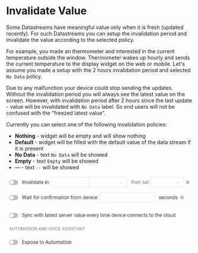 # Invalidate Value

Some Datastreams have meaningful value only when it is fresh \(updated recently\). For such Datastreams you can setup the invalidation period and invalidate the value according to the selected policy.

For example, you made an thermometer and interested in the current temperature outside the window. Thermometer wakes up hourly and sends the current temperature to the display widget on the web or mobile. Let's assume you made a setup with the 2 hours invalidation period and selected `No Data` policy.

Due to any malfunction your device could stop sending the updates. Without the invalidation period you will always see the latest value on the screen. However, with invalidation period after 2 hours since the last update - value will be invalidated with `No Data` label. So end users will not be confused with the "freezed latest value".

Currently you can select one of the following invalidation policies:

* **Nothing** - widget will be empty and will show nothing
* **Default** - widget will be filled with the default value of the data stream if it is present
* **No Data** - text `No Data` will be showed
* **Empty** - text `Empty` will be showed
* **--** - text `--` will be showed

![](../../../../.gitbook/assets/invalidate.gif)



